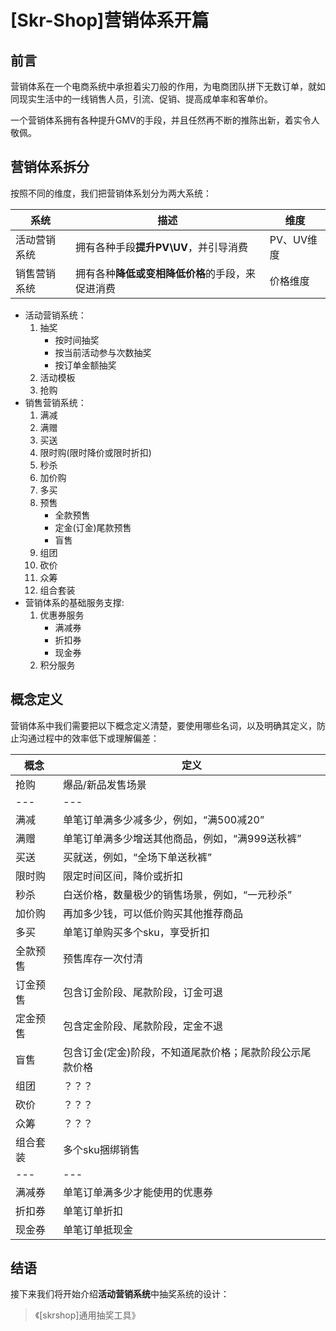 # [Skr-Shop]营销体系开篇

## 前言

营销体系在一个电商系统中承担着尖刀般的作用，为电商团队拼下无数订单，就如同现实生活中的一线销售人员，引流、促销、提高成单率和客单价。

一个营销体系拥有各种提升GMV的手段，并且任然再不断的推陈出新，着实令人敬佩。

## 营销体系拆分

按照不同的维度，我们把营销体系划分为两大系统：

系统|描述|维度
---|---|---
活动营销系统|拥有各种手段**提升PV\UV**，并引导消费|PV、UV维度
销售营销系统|拥有各种**降低或变相降低价格**的手段，来促进消费|价格维度

- 活动营销系统：
    1. 抽奖
        + 按时间抽奖
        + 按当前活动参与次数抽奖
        + 按订单金额抽奖
    2. 活动模板
    3. 抢购
- 销售营销系统：
    1. 满减
    2. 满赠
    3. 买送
    4. 限时购(限时降价或限时折扣)
    5. 秒杀
    6. 加价购
    7. 多买
    8. 预售
        + 全款预售
        + 定金(订金)尾款预售
        + 盲售
    9. 组团
    10. 砍价
    11. 众筹
    12. 组合套装
- 营销体系的基础服务支撑:
    1. 优惠券服务
        + 满减券
        + 折扣券
        + 现金券
    2. 积分服务

## 概念定义

营销体系中我们需要把以下概念定义清楚，要使用哪些名词，以及明确其定义，防止沟通过程中的效率低下或理解偏差：

概念|定义
---|---
抢购|爆品/新品发售场景
---|---
满减|单笔订单满多少减多少，例如，“满500减20”
满赠|单笔订单满多少增送其他商品，例如，“满999送秋裤”
买送|买就送，例如，“全场下单送秋裤”
限时购|限定时间区间，降价或折扣
秒杀|白送价格，数量极少的销售场景，例如，“一元秒杀”
加价购|再加多少钱，可以低价购买其他推荐商品
多买|单笔订单购买多个sku，享受折扣
全款预售|预售库存一次付清
订金预售|包含订金阶段、尾款阶段，订金可退
定金预售|包含定金阶段、尾款阶段，定金不退
盲售|包含订金(定金)阶段，不知道尾款价格；尾款阶段公示尾款价格
组团|？？？
砍价|？？？
众筹|？？？
组合套装|多个sku捆绑销售
---|---
满减券|单笔订单满多少才能使用的优惠券
折扣券|单笔订单折扣
现金券|单笔订单抵现金

## 结语

接下来我们将开始介绍**活动营销系统**中抽奖系统的设计：

> 《[skrshop]通用抽奖工具》
